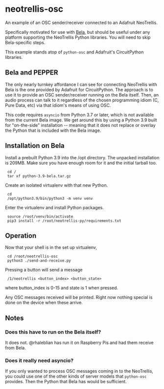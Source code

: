 # neotrellis-osc

An example of an OSC sender/receiver connected to an Adafruit NeoTrellis.

Specifically motivated for use with [Bela](http://bela.io), but should be useful
under any platform supporting the NeoTrellis Python libraries.  You will
need to skip Bela-specific steps.

This example stands atop of `python-osc` and Adafruit's CircuitPython libraries.


## Bela and PEPPER

The only nearly turnkey affordance I can see for connecting NeoTrellis with
Bela is the one provided by Adafruit for CircuitPython.  The approach is to use it
to provide an OSC sender/receiver running on the Bela itself.  Then, an audio process
can talk to it regardless of the chosen programming idiom (C, Pure Data, etc)
via that idiom's means of using OSC.

This code requires `asyncio` from Python 3.7 or later, which is not
available from the current Bela image.  We get around this by using
a Python 3.9 built for "on-the-side" installation -- meaning that it does not
replace or overlay the Python that is included with the Bela image.


## Installation on Bela

Install a prebuilt Python 3.9 into the /opt directory.
The unpacked installation is 209MB.  Make sure you have enough room for it
and the initial tarball too.

     cd /
     tar xf python-3.9-bela.tar.gz

Create an isolated virtualenv with that new Python.

     cd
     /opt/python3.9/bin/python3 -m venv venv

Enter the virtualenv and install Python packages.

     source /root/venv/bin/activate
     pip3 install -r /root/neotrellis-py/requirements.txt


## Operation

Now that your shell is in the set up virtualenv,

     cd /root/neotrellis-osc
     python3 ./send-and-receive.py

Pressing a button will send a message

     /1/neotrellis <button_index> <button_state>

where button_index is 0-15 and state is 1 when pressed.

Any OSC messages received will be printed.
Right now nothing special is done on the device when these arrive.


## Notes

### Does this have to run on the Bela itself?

It does not.  @rhaleblian has run it on Raspberry Pis and had them
receive from Bela.


### Does it really need asyncio?

If you only wanted to process OSC messages coming in to the NeoTrellis,
you could use one of the other kinds of server models that `python-osc`
provides.  Then the Python that Bela has would be sufficient.

